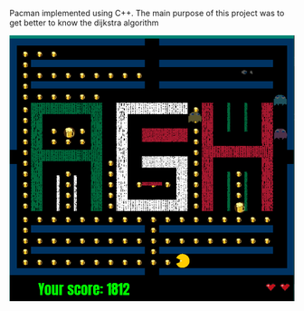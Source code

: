 Pacman implemented using C++. The main purpose of this project was to get better to know the dijkstra algorithm


![GitHub Logo](images/example.png)
